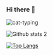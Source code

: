 ### Hi there 👋

<!--
**melisacortuk/melisacortuk** is a ✨ _special_ ✨ repository because its `README.md` (this file) appears on your GitHub profile.

Here are some ideas to get you started:

- 🔭 I’m currently working on ...
- 🌱 I’m currently learning ...
- 👯 I’m looking to collaborate on ...
- 🤔 I’m looking for help with ...
- 💬 Ask me about ...
- 📫 How to reach me: ...
- 😄 Pronouns: ...
- ⚡ Fun fact: ...
-->
![cat-typing](https://user-images.githubusercontent.com/76431780/183507866-c56c6828-f091-40b2-8716-ea536a047736.gif)


![Github stats 2](https://github-readme-stats.vercel.app/api?username=melisacortuk&show_icons=true&hide=contribs,prs&cache_seconds=86400&theme=material-palenight)

[![Top Langs](https://github-readme-stats.vercel.app/api/top-langs/?username=melisacortuk&layout=compact)](https://github.com/anuraghazra/github-readme-stats)
